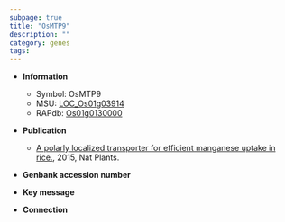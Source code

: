 ```yaml
---
subpage: true
title: "OsMTP9"
description: ""
category: genes
tags: 
---
```


* **Information**  
    + Symbol: OsMTP9  
    + MSU: [LOC_Os01g03914](http://rice.plantbiology.msu.edu/cgi-bin/ORF_infopage.cgi?orf=LOC_Os01g03914)  
    + RAPdb: [Os01g0130000](http://rapdb.dna.affrc.go.jp/viewer/gbrowse_details/irgsp1?name=Os01g0130000)  

* **Publication**  
    + [A polarly localized transporter for efficient manganese uptake in rice.](http://www.ncbi.nlm.nih.gov/pubmed?term=A+polarly+localized+transporter+for+efficient+manganese+uptake+in+rice.%5BTitle%5D), 2015, Nat Plants.

* **Genbank accession number**  

* **Key message**  

* **Connection**  



